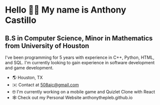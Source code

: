 # Hello 👋🏽 My name is Anthony Castillo
## B.S in Computer Science, Minor in Mathematics from University of Houston
I've been programming for 5 years with experience in C++, Python, HTML, and SQL. I'm currently looking to gain experience in software development and game development. 

- 🌎 Houston, TX
- ✉️ Contact at 508ajc@gmail.com
- 🤓 I'm currently working on a mobile game and Quizlet Clone with React
- 🕸️ Check out my Personal Website anthonythepleb.github.io
